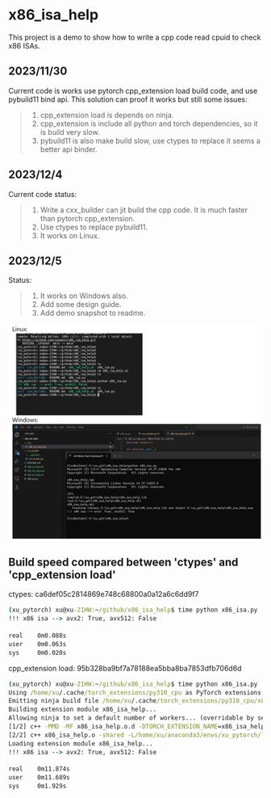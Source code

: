 # x86_isa_help

This project is a demo to show how to write a cpp code read cpuid to check x86 ISAs.

## 2023/11/30

Current code is works use pytorch cpp_extension load build code, and use pybuild11 bind api. This solution can proof it works but still some issues:
> 1. cpp_extension load is depends on ninja.
> 2. cpp_extension is include all python and torch dependencies, so it is build very slow.
> 3. pybuild11 is also make build slow, use ctypes to replace it seems a better api binder.

## 2023/12/4
Current code status:
> 1. Write a cxx_builder can jit build the cpp code. It is much faster than pytorch cpp_extension.
> 2. Use ctypes to replace pybuild11.
> 3. It works on Linux.

## 2023/12/5
Status:
> 1. It works on Windows also.
> 2. Add some design guide.
> 3. Add demo snapshot to readme.

<img src="images/demo.png" width="800px">

## Build speed compared between 'ctypes' and 'cpp_extension load'
ctypes: ca6def05c2814869e748c68800a0a12a6c6dd9f7
```cmd
(xu_pytorch) xu@xu-21HW:~/github/x86_isa_help$ time python x86_isa.py
!!! x86 isa --> avx2: True, avx512: False

real    0m0.088s
user    0m0.063s
sys     0m0.020s
```
cpp_extension load: 95b328ba9bf7a78188ea5bba8ba7853dfb706d6d
```cmd
(xu_pytorch) xu@xu-21HW:~/github/x86_isa_help$ time python x86_isa.py
Using /home/xu/.cache/torch_extensions/py310_cpu as PyTorch extensions root...
Emitting ninja build file /home/xu/.cache/torch_extensions/py310_cpu/x86_isa_help/build.ninja...
Building extension module x86_isa_help...
Allowing ninja to set a default number of workers... (overridable by setting the environment variable MAX_JOBS=N)
[1/2] c++ -MMD -MF x86_isa_help.o.d -DTORCH_EXTENSION_NAME=x86_isa_help -DTORCH_API_INCLUDE_EXTENSION_H -DPYBIND11_COMPILER_TYPE=\"_gcc\" -DPYBIND11_STDLIB=\"_libstdcpp\" -DPYBIND11_BUILD_ABI=\"_cxxabi1016\" -isystem /home/xu/anaconda3/envs/xu_pytorch/lib/python3.10/site-packages/torch/include -isystem /home/xu/anaconda3/envs/xu_pytorch/lib/python3.10/site-packages/torch/include/torch/csrc/api/include -isystem /home/xu/anaconda3/envs/xu_pytorch/lib/python3.10/site-packages/torch/include/TH -isystem /home/xu/anaconda3/envs/xu_pytorch/lib/python3.10/site-packages/torch/include/THC -isystem /home/xu/anaconda3/envs/xu_pytorch/include/python3.10 -D_GLIBCXX_USE_CXX11_ABI=1 -fPIC -std=c++17 -O2 -c /home/xu/github/x86_isa_help/csrc/x86_isa_help.cpp -o x86_isa_help.o
[2/2] c++ x86_isa_help.o -shared -L/home/xu/anaconda3/envs/xu_pytorch/lib/python3.10/site-packages/torch/lib -lc10 -ltorch_cpu -ltorch -ltorch_python -o x86_isa_help.so
Loading extension module x86_isa_help...
!!! x86 isa --> avx2: True, avx512: False

real    0m11.874s
user    0m11.689s
sys     0m1.929s
```